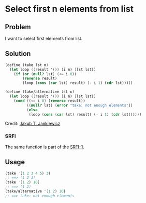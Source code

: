 # Select first n elements from list

## Problem

I want to select first elements from list.

## Solution

```scheme
(define (take lst n)
  (let loop ((result '()) (i n) (lst lst))
    (if (or (null? lst) (<= i 0))
        (reverse result)
        (loop (cons (car lst) result) (- i 1) (cdr lst)))))

(define (take/alternative lst n)
  (let loop ((result '()) (i n) (lst lst))
    (cond ((<= i 0) (reverse result))
          ((null? lst) (error "take: not enough elements"))
          (else
           (loop (cons (car lst) result) (- i 1) (cdr lst))))))
```

Credit: [Jakub T. Jankiewicz](https://jcubic.pl/me)

### SRFI
The same function is part of the [SRFI-1](https://srfi.schemers.org/srfi-1/srfi-1.html#take).

## Usage
```scheme
(take '(1 2 3 4 5) 3)
;; ==> (1 2 3)
(take '(1 2) 10)
;; ==> (1 2)
(take/alternative '(1 2) 10)
;; ==> take: not enough elements
```
